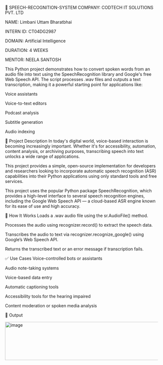 🎤 SPEECH-RECOGNITION-SYSTEM
COMPANY: CODTECH IT SOLUTIONS PVT. LTD

NAME: Limbani Uttam Bharatbhai

INTERN ID: CT04DG2987

DOMAIN: Artificial Intelligence

DURATION: 4 WEEKS

MENTOR: NEELA SANTOSH

This Python project demonstrates how to convert spoken words from an audio file into text using the SpeechRecognition library and Google's free Web Speech API. The script processes .wav files and outputs a text transcription, making it a powerful starting point for applications like:

Voice assistants

Voice-to-text editors

Podcast analysis

Subtitle generation

Audio indexing

📌 Project Description
In today's digital world, voice-based interaction is becoming increasingly important. Whether it's for accessibility, automation, content analysis, or archiving purposes, transcribing speech into text unlocks a wide range of applications.

This project provides a simple, open-source implementation for developers and researchers looking to incorporate automatic speech recognition (ASR) capabilities into their Python applications using only standard tools and free services.

This project uses the popular Python package SpeechRecognition, which provides a high-level interface to several speech recognition engines, including the Google Web Speech API — a cloud-based ASR engine known for its ease of use and high accuracy.

🔧 How It Works
Loads a .wav audio file using the sr.AudioFile() method.

Processes the audio using recognizer.record() to extract the speech data.

Transcribes the audio to text via recognizer.recognize_google() using Google’s Web Speech API.

Returns the transcribed text or an error message if transcription fails.

✅ Use Cases
Voice-controlled bots or assistants

Audio note-taking systems

Voice-based data entry

Automatic captioning tools

Accessibility tools for the hearing impaired

Content moderation or spoken media analysis

📌 Output

<img width="855" height="126" alt="image" src="https://github.com/user-attachments/assets/693530cd-eeb8-4140-8ceb-aec86be1d3a3" />

